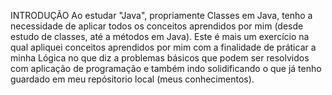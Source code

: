 INTRODUÇÃO
Ao estudar "Java", propriamente Classes em Java, tenho a necessidade de aplicar todos os conceitos aprendidos por mim (desde estudo de classes, até a métodos em Java). Este é mais um exercício na qual apliquei conceitos aprendidos por mim com a finalidade de práticar a minha Lógica no que diz a problemas básicos que podem ser resolvidos com aplicação de programação e também indo solidificando o que já tenho guardado em meu repósitorio local (meus conhecimentos).
